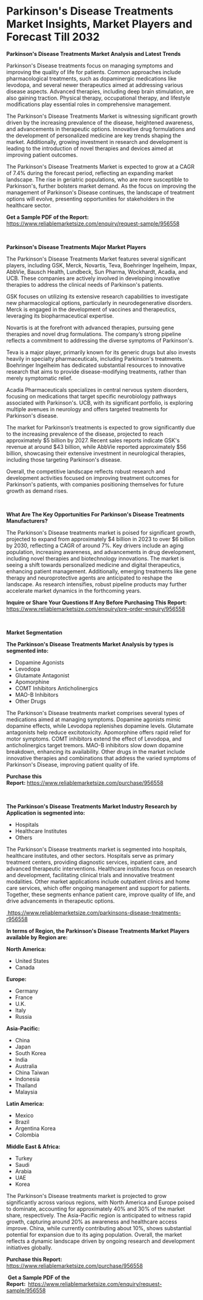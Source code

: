 <p><h1>Parkinson's Disease Treatments Market Insights, Market Players and Forecast Till 2032</h1></p><p><strong>Parkinson's Disease Treatments Market Analysis and Latest Trends</strong></p>
<p><p>Parkinson's Disease treatments focus on managing symptoms and improving the quality of life for patients. Common approaches include pharmacological treatments, such as dopaminergic medications like levodopa, and several newer therapeutics aimed at addressing various disease aspects. Advanced therapies, including deep brain stimulation, are also gaining traction. Physical therapy, occupational therapy, and lifestyle modifications play essential roles in comprehensive management.</p><p>The Parkinson's Disease Treatments Market is witnessing significant growth driven by the increasing prevalence of the disease, heightened awareness, and advancements in therapeutic options. Innovative drug formulations and the development of personalized medicine are key trends shaping the market. Additionally, growing investment in research and development is leading to the introduction of novel therapies and devices aimed at improving patient outcomes.</p><p>The Parkinson's Disease Treatments Market is expected to grow at a CAGR of 7.4% during the forecast period, reflecting an expanding market landscape. The rise in geriatric populations, who are more susceptible to Parkinson's, further bolsters market demand. As the focus on improving the management of Parkinson's Disease continues, the landscape of treatment options will evolve, presenting opportunities for stakeholders in the healthcare sector.</p></p>
<p><strong>Get a Sample PDF of the Report:&nbsp;</strong> <a href="https://www.reliablemarketsize.com/enquiry/request-sample/956558?utm_campaign=2453&utm_medium=2&utm_source=Github&utm_content=ia&utm_term=16042025&utm_id=parkinsons-disease-treatments">https://www.reliablemarketsize.com/enquiry/request-sample/956558</a></p>
<p>&nbsp;</p>
<p><strong>Parkinson's Disease Treatments Major Market Players</strong></p>
<p><p>The Parkinson's Disease Treatments Market features several significant players, including GSK, Merck, Novartis, Teva, Boehringer Ingelheim, Impax, AbbVie, Bausch Health, Lundbeck, Sun Pharma, Wockhardt, Acadia, and UCB. These companies are actively involved in developing innovative therapies to address the clinical needs of Parkinson's patients.</p><p>GSK focuses on utilizing its extensive research capabilities to investigate new pharmacological options, particularly in neurodegenerative disorders. Merck is engaged in the development of vaccines and therapeutics, leveraging its biopharmaceutical expertise.</p><p>Novartis is at the forefront with advanced therapies, pursuing gene therapies and novel drug formulations. The company’s strong pipeline reflects a commitment to addressing the diverse symptoms of Parkinson's.</p><p>Teva is a major player, primarily known for its generic drugs but also invests heavily in specialty pharmaceuticals, including Parkinson's treatments. Boehringer Ingelheim has dedicated substantial resources to innovative research that aims to provide disease-modifying treatments, rather than merely symptomatic relief.</p><p>Acadia Pharmaceuticals specializes in central nervous system disorders, focusing on medications that target specific neurobiology pathways associated with Parkinson's. UCB, with its significant portfolio, is exploring multiple avenues in neurology and offers targeted treatments for Parkinson's disease.</p><p>The market for Parkinson’s treatments is expected to grow significantly due to the increasing prevalence of the disease, projected to reach approximately $5 billion by 2027. Recent sales reports indicate GSK's revenue at around $43 billion, while AbbVie reported approximately $56 billion, showcasing their extensive investment in neurological therapies, including those targeting Parkinson's disease. </p><p>Overall, the competitive landscape reflects robust research and development activities focused on improving treatment outcomes for Parkinson's patients, with companies positioning themselves for future growth as demand rises.</p></p>
<p>&nbsp;</p>
<p><strong>What Are The Key Opportunities For Parkinson's Disease Treatments Manufacturers?</strong></p>
<p><p>The Parkinson's Disease treatments market is poised for significant growth, projected to expand from approximately $4 billion in 2023 to over $6 billion by 2030, reflecting a CAGR of around 7%. Key drivers include an aging population, increasing awareness, and advancements in drug development, including novel therapies and biotechnology innovations. The market is seeing a shift towards personalized medicine and digital therapeutics, enhancing patient management. Additionally, emerging treatments like gene therapy and neuroprotective agents are anticipated to reshape the landscape. As research intensifies, robust pipeline products may further accelerate market dynamics in the forthcoming years.</p></p>
<p><strong>Inquire or Share Your Questions If Any Before Purchasing This Report:</strong> <a href="https://www.reliablemarketsize.com/enquiry/pre-order-enquiry/956558?utm_campaign=2453&utm_medium=2&utm_source=Github&utm_content=ia&utm_term=16042025&utm_id=parkinsons-disease-treatments">https://www.reliablemarketsize.com/enquiry/pre-order-enquiry/956558</a></p>
<p>&nbsp;</p>
<p><strong>Market Segmentation</strong></p>
<p><strong>The Parkinson's Disease Treatments Market Analysis by types is segmented into:</strong></p>
<p><ul><li>Dopamine Agonists</li><li>Levodopa</li><li>Glutamate Antagonist</li><li>Apomorphine</li><li>COMT Inhibitors Anticholinergics</li><li>MAO-B Inhibitors</li><li>Other Drugs</li></ul></p>
<p><p>The Parkinson's Disease treatments market comprises several types of medications aimed at managing symptoms. Dopamine agonists mimic dopamine effects, while Levodopa replenishes dopamine levels. Glutamate antagonists help reduce excitotoxicity. Apomorphine offers rapid relief for motor symptoms. COMT inhibitors extend the effect of Levodopa, and anticholinergics target tremors. MAO-B inhibitors slow down dopamine breakdown, enhancing its availability. Other drugs in the market include innovative therapies and combinations that address the varied symptoms of Parkinson's Disease, improving patient quality of life.</p></p>
<p><strong>Purchase this Report:&nbsp;</strong><a href="https://www.reliablemarketsize.com/purchase/956558?utm_campaign=2453&utm_medium=2&utm_source=Github&utm_content=ia&utm_term=16042025&utm_id=parkinsons-disease-treatments">https://www.reliablemarketsize.com/purchase/956558</a></p>
<p>&nbsp;</p>
<p><strong>The Parkinson's Disease Treatments Market Industry Research by Application is segmented into:</strong></p>
<p><ul><li>Hospitals</li><li>Healthcare Institutes</li><li>Others</li></ul></p>
<p><p>The Parkinson's Disease treatments market is segmented into hospitals, healthcare institutes, and other sectors. Hospitals serve as primary treatment centers, providing diagnostic services, inpatient care, and advanced therapeutic interventions. Healthcare institutes focus on research and development, facilitating clinical trials and innovative treatment modalities. Other market applications include outpatient clinics and home care services, which offer ongoing management and support for patients. Together, these segments enhance patient care, improve quality of life, and drive advancements in therapeutic options.</p></p>
<p><a href="https://www.reliablemarketsize.com/parkinsons-disease-treatments-r956558?utm_campaign=2453&utm_medium=2&utm_source=Github&utm_content=ia&utm_term=16042025&utm_id=parkinsons-disease-treatments">&nbsp;https://www.reliablemarketsize.com/parkinsons-disease-treatments-r956558</a></p>
<p><strong>In terms of Region, the Parkinson's Disease Treatments Market Players available by Region are:</strong></p>
<p>
    <p> <strong> North America: </strong>
        <ul>
            <li>United States</li>
            <li>Canada</li>
        </ul>
        </p> 
    <p> <strong> Europe: </strong>
        <ul>
            <li>Germany</li>
            <li>France</li>
            <li>U.K.</li>
            <li>Italy</li>
            <li>Russia</li>
        </ul>
        </p> 
    <p> <strong> Asia-Pacific: </strong>
        <ul>
            <li>China</li>
            <li>Japan</li>
            <li>South Korea</li>
            <li>India</li>
            <li>Australia</li>
            <li>China Taiwan</li>
            <li>Indonesia</li>
            <li>Thailand</li>
            <li>Malaysia</li>
        </ul>
        </p> 
    <p> <strong> Latin America: </strong>
        <ul>
            <li>Mexico</li>
            <li>Brazil</li>
            <li>Argentina Korea</li>
            <li>Colombia</li>
        </ul>
        </p> 
    <p> <strong> Middle East & Africa: </strong>
        <ul>
            <li>Turkey</li>
            <li>Saudi</li>
            <li>Arabia</li>
            <li>UAE</li>
            <li>Korea</li>
        </ul>
    </p>
    </p>
<p><p>The Parkinson's Disease treatments market is projected to grow significantly across various regions, with North America and Europe poised to dominate, accounting for approximately 40% and 30% of the market share, respectively. The Asia-Pacific region is anticipated to witness rapid growth, capturing around 20% as awareness and healthcare access improve. China, while currently contributing about 10%, shows substantial potential for expansion due to its aging population. Overall, the market reflects a dynamic landscape driven by ongoing research and development initiatives globally.</p></p>
<p><strong>Purchase this Report: </strong><a href="https://www.reliablemarketsize.com/purchase/956558?utm_campaign=2453&utm_medium=2&utm_source=Github&utm_content=ia&utm_term=16042025&utm_id=parkinsons-disease-treatments">https://www.reliablemarketsize.com/purchase/956558</a></p>
<p>&nbsp;<strong>Get a Sample PDF of the Report:&nbsp;&nbsp;</strong><a href="https://www.reliablemarketsize.com/enquiry/request-sample/956558?utm_campaign=2453&utm_medium=2&utm_source=Github&utm_content=ia&utm_term=16042025&utm_id=parkinsons-disease-treatments">https://www.reliablemarketsize.com/enquiry/request-sample/956558</a></p>
<p><strong></strong></p>
<p><p></p><p></p><p></p></p>